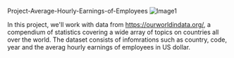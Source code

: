 Project-Average-Hourly-Earnings-of-Employees
![Image1](https://user-images.githubusercontent.com/122255738/220276420-564f6289-e3e9-4101-8178-f57e879d19a1.png)

In this project, we'll work with data from https://ourworldindata.org/, a compendium of statistics covering a wide array of topics on countries all over the world. The dataset consists of infomrations such as country, code, year and the averag hourly earnings of employees in US dollar. 
